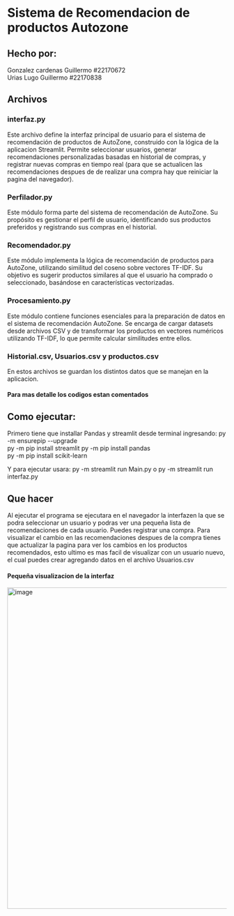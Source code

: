 # Sistema de Recomendacion de productos Autozone

## Hecho por:
Gonzalez cardenas Guillermo #22170672 <br>
Urias Lugo Guillermo #22170838

## Archivos
### interfaz.py
Este archivo define la interfaz principal de usuario para el sistema de recomendación de productos de AutoZone, construido con la lógica de la aplicacion Streamlit. Permite seleccionar usuarios, generar recomendaciones personalizadas basadas en historial de compras, y registrar nuevas compras en tiempo real (para que se actualicen las recomendaciones despues de de realizar una compra hay que reiniciar la pagina del navegador).

### Perfilador.py
Este módulo forma parte del sistema de recomendación de AutoZone. Su propósito es gestionar el perfil de usuario, identificando sus productos preferidos y registrando sus compras en el historial. 

### Recomendador.py
Este módulo implementa la lógica de recomendación de productos para AutoZone, utilizando similitud del coseno sobre vectores TF-IDF. Su objetivo es sugerir productos similares al que el usuario ha comprado o seleccionado, basándose en características vectorizadas.

### Procesamiento.py
Este módulo contiene funciones esenciales para la preparación de datos en el sistema de recomendación AutoZone. Se encarga de cargar datasets desde archivos CSV y de transformar los productos en vectores numéricos utilizando TF-IDF, lo que permite calcular similitudes entre ellos.

### Historial.csv, Usuarios.csv y productos.csv
En estos archivos se guardan los distintos datos que se manejan en la aplicacion.

#### Para mas detalle los codigos estan comentados 

## Como ejecutar:

Primero tiene que installar Pandas y streamlit desde terminal ingresando:
py -m ensurepip --upgrade   
py -m pip install streamlit
py -m pip install pandas    
py -m pip install scikit-learn

Y para ejecutar usara:
py -m streamlit run Main.py o py -m streamlit run interfaz.py

## Que hacer
Al ejecutar el programa se ejecutara en el navegador la interfazen la que se podra seleccionar un usuario y podras ver una pequeña lista de recomendaciones de cada usuario. 
Puedes registrar una compra. Para visualizar el cambio en las recomendaciones despues de la compra tienes que actualizar la pagina para ver los cambios en los productos recomendados, esto ultimo es mas facil de visualizar con un usuario nuevo, el cual puedes crear agregando datos en el archivo Usuarios.csv

#### Pequeña visualizacion de la interfaz 
<img width="937" height="737" alt="image" src="https://github.com/user-attachments/assets/ba48fe7f-bf55-45bc-a5be-a951c935cd7f" />

